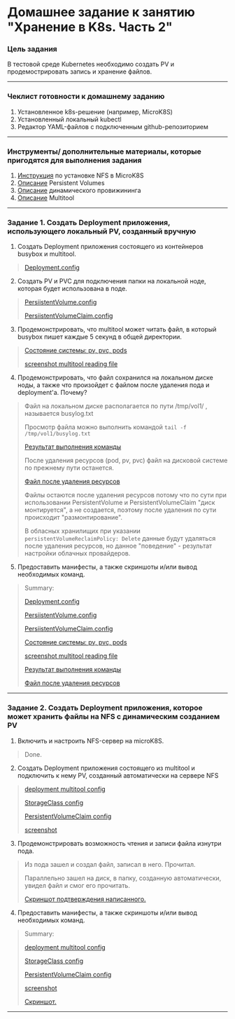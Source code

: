 # Домашнее задание к занятию "Хранение в K8s. Часть 2"

### Цель задания

В тестовой среде Kubernetes необходимо создать PV и продемострировать запись и хранение файлов.

------

### Чеклист готовности к домашнему заданию

1. Установленное k8s-решение (например, MicroK8S)
2. Установленный локальный kubectl
3. Редактор YAML-файлов с подключенным github-репозиторием

------

### Инструменты/ дополнительные материалы, которые пригодятся для выполнения задания

1. [Инструкция](https://microk8s.io/docs/nfs) по установке NFS в MicroK8S
2. [Описание](https://kubernetes.io/docs/concepts/storage/persistent-volumes/) Persistent Volumes
3. [Описание](https://kubernetes.io/docs/concepts/storage/dynamic-provisioning/) динамического провижининга
4. [Описание](https://github.com/wbitt/Network-MultiTool) Multitool

------

### Задание 1. Создать Deployment приложения, использующего локальный PV, созданный вручную

1. Создать Deployment приложения состоящего из контейнеров busybox и multitool.
> [Deployment.config](config/2-2-1-deploy.yaml)
2. Создать PV и PVC для подключения папки на локальной ноде, которая будет использована в поде.
> [PersiistentVolume.config](config/2-2-1-pv.yaml)
>
> [PersiistentVolumeClaim.config](config/2-2-1-pvc.yaml)
3. Продемонстрировать, что multitool может читать файл, в который busybox пишет каждые 5 секунд в общей директории.
> [Состояние системы: pv, pvc, pods](src/2-2-1-3-pv-pvc-pod-status.png)
> 
> [screenshot multitool reading file](src/2-2-1-3-scr--mooltitool-reading-file.png)
>
4. Продемонстрировать, что файл сохранился на локальном диске ноды, а также что произойдет с файлом после удаления пода и deployment'а. Почему?
> Файл на локальном диске располагается по пути /tmp/vol1/ , называется busylog.txt 
> 
> Просмотр файла можно выполнить командой `tail -f /tmp/vol1/busylog.txt `
> 
> [Результат выполнения команды](src/2-2-1-4-tail-file.png)
>
> После удаления ресурсов (pod, pv, pvc) файл на дисковой системе по прежнему пути останется. 
> 
> [Файл после удаления ресурсов](src/2-2-1-4-file-after-removing.png)
> 
> Файлы остаются после удаления ресурсов потому что по сути при использовании PersistentVolume и PersistentVolumeClaim "диск монтируется", а не создается, поэтому после удаления по сути происходит "размонтирование". 
> 
> В обласных хранилищих при указании `persistentVolumeReclaimPolicy: Delete` данные будут удаляться после удаления ресурсов, но данное "поведение" - результат настройки облачных провайдеров.


5. Предоставить манифесты, а также скриншоты и/или вывод необходимых команд.
> Summary:  
>
> [Deployment.config](config/2-2-1-deploy.yaml)
> 
> [PersiistentVolume.config](config/2-2-1-pv.yaml)
>
> [PersiistentVolumeClaim.config](config/2-2-1-pvc.yaml)
> 
> [Состояние системы: pv, pvc, pods](src/2-2-1-3-pv-pvc-pod-status.png)
> 
> [screenshot multitool reading file](src/2-2-1-3-scr--mooltitool-reading-file.png)
> 
> [Результат выполнения команды](src/2-2-1-4-tail-file.png)
> 
> [Файл после удаления ресурсов](src/2-2-1-4-file-after-removing.png)
------

### Задание 2. Создать Deployment приложения, которое может хранить файлы на NFS с динамическим созданием PV

1. Включить и настроить NFS-сервер на microK8S.
>Done.
2. Создать Deployment приложения состоящего из multitool и подключить к нему PV, созданный автоматически на сервере NFS
> [deployment multitool config](config/2-2-2-multitool.yaml)
>
> [StorageClass config](config/2-2-2-sc.yaml)
> 
> [PersistentVolumeClaim config](config/2-2-2-pvc-nfs.yaml)
> 
> [screenshot](src/2-2-2-2-sys.png)
> 
3. Продемонстрировать возможность чтения и записи файла изнутри пода.
>Из пода зашел и создал файл, записал в него. Прочитал.
>
> Параллельно зашел на диск, в папку, созданную автоматически, увидел файл и смог его прочитать. 
> 
> [Скриншот подтверждения написанного.](src/2-2-2-3-read-write.png)
> 
4. Предоставить манифесты, а также скриншоты и/или вывод необходимых команд.
> Summary: 
> 
> [deployment multitool config](config/2-2-2-multitool.yaml)
>
> [StorageClass config](config/2-2-2-sc.yaml)
> 
> [PersistentVolumeClaim config](config/2-2-2-pvc-nfs.yaml)
> 
> [screenshot](src/2-2-2-2-sys.png)
> 
> [Скриншот.](src/2-2-2-3-read-write.png)
> 

------
